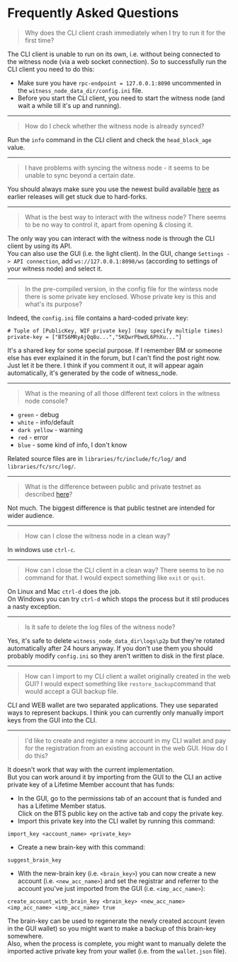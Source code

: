 # Frequently Asked Questions

> Why does the CLI client crash immediately when I try to run it for the first time?

The CLI client is unable to run on its own, i.e. without being connected to the witness node (via a web socket connection). So to successfully run the CLI client you need to do this:
* Make sure you have `rpc-endpoint = 127.0.0.1:8090` uncommented in the `witness_node_data_dir/config.ini` file.
* Before you start the CLI client, you need to start the witness node (and wait a while till it's up and running).

---
> How do I check whether the witness node is already synced?

Run the `info` command in the CLI client and check the `head_block_age` value.

---
> I have problems with syncing the witness node - it seems to be unable to sync beyond a certain date.

You should always make sure you use the newest build available [here](https://github.com/bitshares/bitshares-2/releases/latest) as earlier releases will get stuck due to hard-forks.

---
> What is the best way to interact with the witness node? There seems to be no way to control it, apart from opening & closing it.

The only way you can interact with the witness node is through the CLI client by using its API.  
You can also use the GUI (i.e. the light client). In the GUI, change `Settings -> API connection`, add `ws://127.0.0.1:8090/ws` (according to settings of your witness node) and select it.

---
> In the pre-compiled version, in the config file for the wintess node there is some private key enclosed. Whose private key is this and what's its purpose?

Indeed, the `config.ini` file contains a hard-coded private key:  
```
# Tuple of [PublicKey, WIF private key] (may specify multiple times)
private-key = ["BTS6MRyAjQq8u...","5KQwrPbwdL6PhXu..."]
```
It's a shared key for some special purpose. If I remember BM or someone else has ever explained it in the forum, but I can't find the post right now. Just let it be there. I think if you comment it out, it will appear again automatically, it's generated by the code of witness_node.

---
> What is the meaning of all those different text colors in the witness node console?

* `green` - debug  
* `white` - info/default  
* `dark yellow` - warning  
* `red` - error  
* `blue` - some kind of info, I don't know

Related source files are in `libraries/fc/include/fc/log/` and `libraries/fc/src/log/`.

---
> What is the difference between public and private testnet as described [here](http://docs.bitshares.eu/testnet/index.html)?

Not much. The biggest difference is that public testnet are intended for wider audience.

---
> How can I close the witness node in a clean way?

In windows use `ctrl-c`.

---
> How can I close the CLI client in a clean way? There seems to be no command for that. I would expect something like `exit` or `quit`.

On Linux and Mac `ctrl-d` does the job.  
On Windows you can try `ctrl-d` which stops the process but it stil produces a nasty exception.

---
> Is it safe to delete the log files of the witness node?

Yes, it's safe to delete `witness_node_data_dir\logs\p2p` but they're rotated automatically after 24 hours anyway. If you don't use them you should probably modify `config.ini` so they aren't written to disk in the first place.

---
> How can I import to my CLI client a wallet originally created in the web GUI? I would expect something like `restore_backup`command that would accept a GUI backup file.

CLI and WEB wallet are two separated applications. They use separated ways to represent backups. I think you can currently only manually import keys from the GUI into the CLI.

---
> I'd like to create and register a new account in my CLI wallet and pay for the registration from an existing account in the web GUI. How do I do this?

It doesn't work that way with the current implementation.  
But you can work around it by importing from the GUI to the CLI an active private key of a Lifetime Member account that has funds:

* In the GUI, go to the permissions tab of an account that is funded and has a Lifetime Member status.  
Click on the BTS public key on the active tab and copy the private key.
* Import this private key into the CLI wallet by running this command:
```
import_key <account_name> <private_key>
```
* Create a new brain-key with this command:
```
suggest_brain_key
```
* With the new-brain key (i.e. `<brain_key>`) you can now create a new account (i.e. `<new_acc_name>`) and set the registrar and referrer to the account you've just imported from the GUI (i.e. `<imp_acc_name>`):
```
create_account_with_brain_key <brain_key> <new_acc_name> <imp_acc_name> <imp_acc_name> true
```

The brain-key can be used to regenerate the newly created account (even in the GUI wallet) so you might want to make a backup of this brain-key somewhere.  
Also, when the process is complete, you might want to manually delete the imported active private key from your wallet (i.e. from the `wallet.json` file).
